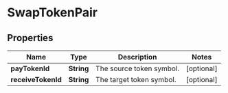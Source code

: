 

# SwapTokenPair


## Properties

| Name | Type | Description | Notes |
|------------ | ------------- | ------------- | -------------|
|**payTokenId** | **String** | The source token symbol. |  [optional] |
|**receiveTokenId** | **String** | The target token symbol. |  [optional] |



